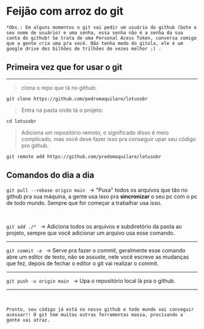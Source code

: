 # Feijão com arroz do git 	
	*Obs.: Em alguns momentos o git vai pedir um usuário do github (bote o seu nome de usuário) e uma senha, essa senha não é a senha da sua conta do github! Se trata de uma Personal Acess Token, conversa comigo que a gente cria uma pra você. Não tenha medo do gitola, ele é um google drive dez bilhões de trilhões de vezes melhor ;) .


## Primeira vez que for usar o git
---
> clona o repo que tá no github: <br>

`git clone https://github.com/pedromaquilare/lotusobr `  <br>
> Entra na pasta onde tá o projeto: <br>

`cd lotusobr` <br> 

> Adiciona um repositório remoto, o significado disso é meio complicado, mas você deve fazer isso pra conseguir upar seu código pro github. <br>

`git remote add https://github.com/predomaquilare/lotusobr` <br>	
	
## Comandos do dia a dia

`git pull --rebase origin main ` → "Puxa" todos os arquivos que tão no github pra sua máquina, a gente usa isso pra **sincronizar** o seu pc com o pc de todo mundo. Sempre que for começar a trabalhar usa isso. 

<br>

`git add ./* ` → Adiciona todos os arquivos e subdiretório da pasta ao projeto, sempre que você adicionar um arquivo usa esse comando. 
<br>

--- ---

`git commit -a ` → Serve pra fazer o commit, geralmente esse comando abre um editor de texto, não se assuste, nele você escreve as mudanças que fez, depois de fechar o editor o git vai realizar o commit.
<br>

--- ---

`git push -u origin main `  → Upa o repositório local lá pra o github.
--- ---

<br>
 
  	Pronto, seu código já está no nosso github e todo mundo vai conseguir acessar!! O git tem muitas outras ferramentas massa, precisando a gente vai atraz.	

